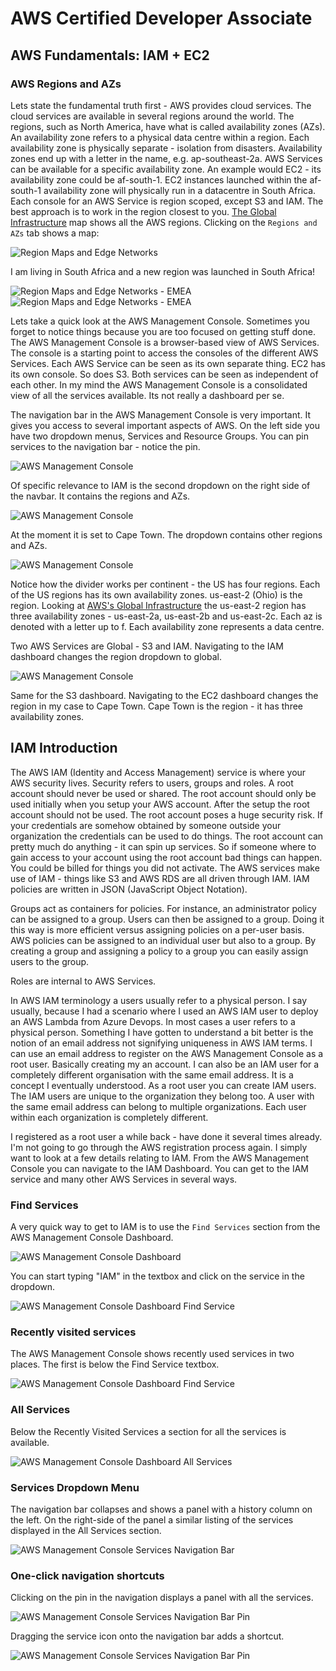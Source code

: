 # AWS Certified Developer Associate

## AWS Fundamentals: IAM + EC2

### AWS Regions and AZs

Lets state the fundamental truth first - AWS provides cloud services. The cloud services are available in several regions around the world. The regions, such as North America, have what is called availability zones (AZs). An availability zone refers to a physical data centre within a region. Each availability zone is physically separate - isolation from disasters. Availability zones end up with a letter in the name, e.g. ap-southeast-2a. AWS Services can be available for a specific availability zone. An example would EC2 - its availability zone could be af-south-1. EC2 instances launched within the af-south-1 availability zone will physically run in a datacentre in South Africa. Each console for an AWS Service is region scoped, except S3 and IAM. The best approach is to work in the region closest to you. [The Global Infrastructure](https://aws.amazon.com/about-aws/global-infrastructure/) map shows all the AWS regions. Clicking on the `Regions and AZs` tab shows a map:

![Region Maps and Edge Networks](../img/aws-regions-azs-map.png)

I am living in South Africa and a new region was launched in South Africa! 

![Region Maps and Edge Networks - EMEA](../img/aws-regions-emea-az-map.png)
![Region Maps and Edge Networks - EMEA](../img/aws-regions-emea-2-az-map.png)

Lets take a quick look at the AWS Management Console. Sometimes you forget to notice things because you are too focused on getting stuff done. The AWS Management Console is a browser-based view of AWS Services. The console is a starting point to access the consoles of the different AWS Services. Each AWS Service can be seen as its own separate thing. EC2 has its own console. So does S3. Both services can be seen as independent of each other. In my mind the AWS Management Console is a consolidated view of all the services available. Its not really a dashboard per se. 

The navigation bar in the AWS Management Console is very important. It gives you access to several important aspects of AWS. On the left side you have two dropdown menus, Services and Resource Groups. You can pin services to the navigation bar - notice the pin. 

![AWS Management Console](../img/aws-management-console-navbar-left.png)

Of specific relevance to IAM is the second dropdown on the right side of the navbar. It contains the regions and AZs. 

![AWS Management Console](../img/aws-management-console-navbar-right.png)

At the moment it is set to Cape Town. The dropdown contains other regions and AZs.

![AWS Management Console](../img/aws-management-console-regions-azs.png)

Notice how the divider works per continent - the US has four regions. Each of the US regions has its own availability zones. us-east-2 (Ohio) is the region. Looking at [AWS's Global Infrastructure](https://aws.amazon.com/about-aws/global-infrastructure/regions_az/?p=ngi&loc=2) the us-east-2 region has three availability zones - us-east-2a, us-east-2b and us-east-2c. Each az is denoted with a letter up to f. Each availability zone represents a data centre.

Two AWS Services are Global - S3 and IAM. Navigating to the IAM dashboard changes the region dropdown to global.

![AWS Management Console](../img/aws-management-console-regions-global.png)

Same for the S3 dashboard. Navigating to the EC2 dashboard changes the region in my case to Cape Town. Cape Town is the region - it has three availability zones. 

## IAM Introduction

The AWS IAM (Identity and Access Management) service is where your AWS security lives. Security refers to users, groups and roles. A root account should never be used or shared. The root account should only be used initially when you setup your AWS account. After the setup the root account should not be used. The root account poses a huge security risk. If your credentials are somehow obtained by someone outside your organization the credentials can be used to do things. The root account can pretty much do anything - it can spin up services. So if someone where to gain access to your account using the root account bad things can happen. You could be billed for things you did not activate. The AWS services make use of IAM - things like S3 and AWS RDS are all driven through IAM. IAM policies are written in JSON (JavaScript Object Notation). 

Groups act as containers for policies. For instance, an administrator policy can be assigned to a group. Users can then be assigned to a group. Doing it this way is more efficient versus assigning policies on a per-user basis. AWS policies can be assigned to an individual user but also to a group. By creating a group and assigning a policy to a group you can easily assign users to the group.

Roles are internal to AWS Services.

In AWS IAM terminology a users usually refer to a physical person. I say usually, because I had a scenario where I used an AWS IAM user to deploy an AWS Lambda from Azure Devops. In most cases a user refers to a physical person. Something I have gotten to understand a bit better is the notion of an email address not signifying uniqueness in AWS IAM terms. I can use an email address to register on the AWS Management Console as a root user. Basically creating my an account. I can also be an IAM user for a completely different organisation with the same email address. It is a concept I eventually understood. As a root user you can create IAM users. The IAM users are unique to the organization they belong too. A user with the same email address can belong to multiple organizations. Each user within each organization is completely different. 

I registered as a root user a while back - have done it several times already. I'm not going to go through the AWS registration process again. I simply want to look at a few details relating to IAM. From the AWS Management Console you can navigate to the IAM Dashboard. You can get to the IAM service and many other AWS Services in several ways.

### Find Services

A very quick way to get to IAM is to use the `Find Services` section from the AWS Management Console Dashboard.

![AWS Management Console Dashboard](../img/aws-management-console-dashboard.png)

You can start typing "IAM" in the textbox and click on the service in the dropdown. 

![AWS Management Console Dashboard Find Service](../img/aws-management-console-dashboard-search.png)

### Recently visited services

The AWS Management Console shows recently used services in two places. The first is below the Find Service textbox. 

![AWS Management Console Dashboard Find Service](../img/aws-management-console-dashboard-recent-services.png)

### All Services

Below the Recently Visited Services a section for all the services is available.

![AWS Management Console Dashboard All Services](../img/aws-management-console-dashboard-all-services.png)

### Services Dropdown Menu

The navigation bar collapses and shows a panel with a history column on the left. On the right-side of the panel a similar listing of the services displayed in the All Services section.

![AWS Management Console Services Navigation Bar](../img/aws-management-console-navbar-services.png)

### One-click navigation shortcuts

Clicking on the pin in the navigation displays a panel with all the services. 

![AWS Management Console Services Navigation Bar Pin](../img/aws-management-console-navbar-pin.png) 

Dragging the service icon onto the navigation bar adds a shortcut.

![AWS Management Console Services Navigation Bar Pin](../img/aws-management-console-navbar-iam-shortcut.png) 








